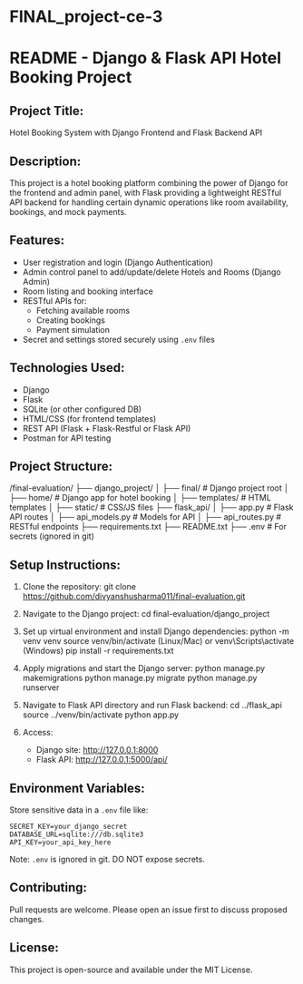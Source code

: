 # FINAL_project-ce-3
README - Django & Flask API Hotel Booking Project
==================================================

Project Title:
--------------
Hotel Booking System with Django Frontend and Flask Backend API

Description:
------------
This project is a hotel booking platform combining the power of Django for the frontend and admin panel, with Flask providing a lightweight RESTful API backend for handling certain dynamic operations like room availability, bookings, and mock payments.

Features:
---------
- User registration and login (Django Authentication)
- Admin control panel to add/update/delete Hotels and Rooms (Django Admin)
- Room listing and booking interface
- RESTful APIs for:
    - Fetching available rooms
    - Creating bookings
    - Payment simulation
- Secret and settings stored securely using `.env` files

Technologies Used:
------------------
- Django
- Flask
- SQLite (or other configured DB)
- HTML/CSS (for frontend templates)
- REST API (Flask + Flask-Restful or Flask API)
- Postman for API testing

Project Structure:
------------------
/final-evaluation/
├── django_project/
│   ├── final/                # Django project root
│   ├── home/                 # Django app for hotel booking
│   ├── templates/            # HTML templates
│   ├── static/               # CSS/JS files
├── flask_api/
│   ├── app.py                # Flask API routes
│   ├── api_models.py         # Models for API
│   ├── api_routes.py         # RESTful endpoints
├── requirements.txt
├── README.txt
├── .env                      # For secrets (ignored in git)

Setup Instructions:
-------------------
1. Clone the repository:
   git clone https://github.com/divyanshusharma011/final-evaluation.git

2. Navigate to the Django project:
   cd final-evaluation/django_project

3. Set up virtual environment and install Django dependencies:
   python -m venv venv
   source venv/bin/activate (Linux/Mac) or venv\Scripts\activate (Windows)
   pip install -r requirements.txt

4. Apply migrations and start the Django server:
   python manage.py makemigrations
   python manage.py migrate
   python manage.py runserver

5. Navigate to Flask API directory and run Flask backend:
   cd ../flask_api
   source ../venv/bin/activate
   python app.py

6. Access:
   - Django site: http://127.0.0.1:8000
   - Flask API: http://127.0.0.1:5000/api/

Environment Variables:
----------------------
Store sensitive data in a `.env` file like:

    SECRET_KEY=your_django_secret
    DATABASE_URL=sqlite:///db.sqlite3
    API_KEY=your_api_key_here

Note: `.env` is ignored in git. DO NOT expose secrets.

Contributing:
-------------
Pull requests are welcome. Please open an issue first to discuss proposed changes.

License:
--------
This project is open-source and available under the MIT License.
#

